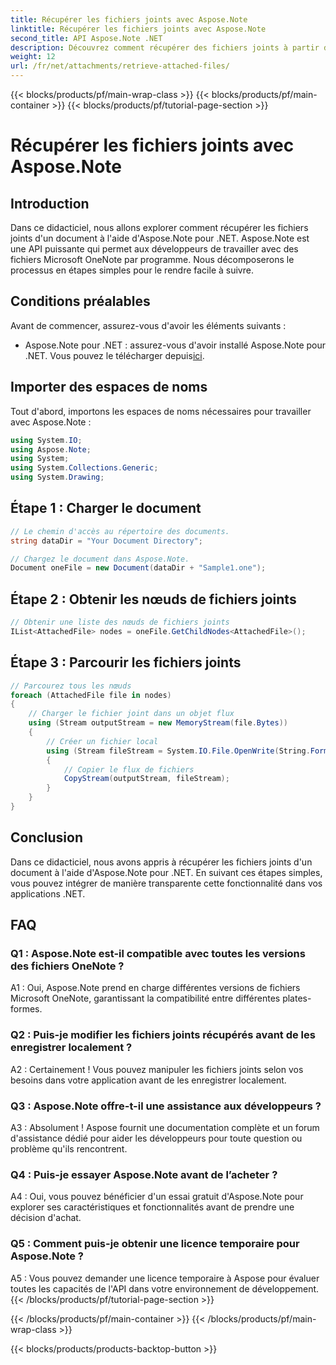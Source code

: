 ```yaml
---
title: Récupérer les fichiers joints avec Aspose.Note
linktitle: Récupérer les fichiers joints avec Aspose.Note
second_title: API Aspose.Note .NET
description: Découvrez comment récupérer des fichiers joints à partir de documents Microsoft OneNote à l'aide d'Aspose.Note pour .NET. Suivez les étapes pour charger, obtenir des nœuds et parcourir les pièces jointes.
weight: 12
url: /fr/net/attachments/retrieve-attached-files/
---
```


{{< blocks/products/pf/main-wrap-class >}}
{{< blocks/products/pf/main-container >}}
{{< blocks/products/pf/tutorial-page-section >}}

# Récupérer les fichiers joints avec Aspose.Note

## Introduction

Dans ce didacticiel, nous allons explorer comment récupérer les fichiers joints d'un document à l'aide d'Aspose.Note pour .NET. Aspose.Note est une API puissante qui permet aux développeurs de travailler avec des fichiers Microsoft OneNote par programme. Nous décomposerons le processus en étapes simples pour le rendre facile à suivre.

## Conditions préalables

Avant de commencer, assurez-vous d'avoir les éléments suivants :

-  Aspose.Note pour .NET : assurez-vous d'avoir installé Aspose.Note pour .NET. Vous pouvez le télécharger depuis[ici](https://releases.aspose.com/note/net/).

## Importer des espaces de noms

Tout d'abord, importons les espaces de noms nécessaires pour travailler avec Aspose.Note :

```csharp
using System.IO;
using Aspose.Note;
using System;
using System.Collections.Generic;
using System.Drawing;
```

## Étape 1 : Charger le document

```csharp
// Le chemin d'accès au répertoire des documents.
string dataDir = "Your Document Directory";

// Chargez le document dans Aspose.Note.
Document oneFile = new Document(dataDir + "Sample1.one");
```

## Étape 2 : Obtenir les nœuds de fichiers joints

```csharp
// Obtenir une liste des nœuds de fichiers joints
IList<AttachedFile> nodes = oneFile.GetChildNodes<AttachedFile>();
```

## Étape 3 : Parcourir les fichiers joints

```csharp
// Parcourez tous les nœuds
foreach (AttachedFile file in nodes)
{
    // Charger le fichier joint dans un objet flux
    using (Stream outputStream = new MemoryStream(file.Bytes))
    {
        // Créer un fichier local
        using (Stream fileStream = System.IO.File.OpenWrite(String.Format(dataDir + file.FileName)))
        {
            // Copier le flux de fichiers
            CopyStream(outputStream, fileStream);
        }
    }
}
```

## Conclusion

Dans ce didacticiel, nous avons appris à récupérer les fichiers joints d'un document à l'aide d'Aspose.Note pour .NET. En suivant ces étapes simples, vous pouvez intégrer de manière transparente cette fonctionnalité dans vos applications .NET.

## FAQ

### Q1 : Aspose.Note est-il compatible avec toutes les versions des fichiers OneNote ?

A1 : Oui, Aspose.Note prend en charge différentes versions de fichiers Microsoft OneNote, garantissant la compatibilité entre différentes plates-formes.

### Q2 : Puis-je modifier les fichiers joints récupérés avant de les enregistrer localement ?

A2 : Certainement ! Vous pouvez manipuler les fichiers joints selon vos besoins dans votre application avant de les enregistrer localement.

### Q3 : Aspose.Note offre-t-il une assistance aux développeurs ?

A3 : Absolument ! Aspose fournit une documentation complète et un forum d'assistance dédié pour aider les développeurs pour toute question ou problème qu'ils rencontrent.

### Q4 : Puis-je essayer Aspose.Note avant de l’acheter ?

A4 : Oui, vous pouvez bénéficier d'un essai gratuit d'Aspose.Note pour explorer ses caractéristiques et fonctionnalités avant de prendre une décision d'achat.

### Q5 : Comment puis-je obtenir une licence temporaire pour Aspose.Note ?

A5 : Vous pouvez demander une licence temporaire à Aspose pour évaluer toutes les capacités de l'API dans votre environnement de développement.
{{< /blocks/products/pf/tutorial-page-section >}}

{{< /blocks/products/pf/main-container >}}
{{< /blocks/products/pf/main-wrap-class >}}

{{< blocks/products/products-backtop-button >}}
